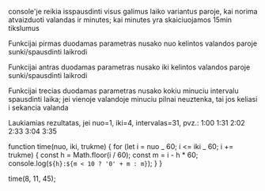 console'je reikia isspausdinti visus galimus laiko variantus paroje, kai norima atvaizduoti valandas ir minutes; kai minutes yra skaiciuojamos 15min tikslumus

Funkcijai pirmas duodamas parametras nusako nuo kelintos valandos paroje sunki/spausdinti laikrodi

Funkcijai antras duodamas parametras nusako iki kelintos valandos paroje sunki/spausdinti laikrodi

Funkcijai trecias duodamas parametras nusako kokiu minuciu intervalu spausdinti laika; jei vienoje valandoje minuciu pilnai neuztenka, tai jos keliasi i sekancia valanda

Laukiamias rezultatas, jei nuo=1, iki=4, intervalas=31, pvz.: 1:00 1:31 2:02 2:33 3:04 3:35

function time(nuo, iki, trukme) {
for (let i = nuo _ 60; i <= iki _ 60; i += trukme) {
const h = Math.floor(i / 60);
const m = i - h \* 60;
console.log(`${h}:${m < 10 ? '0' + m : m}`);
}
}

time(8, 11, 45);
